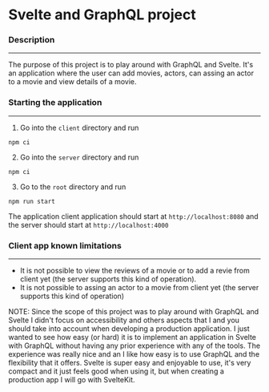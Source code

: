 # Svelte and GraphQL project

### Description
---
The purpose of this project is to play around with GraphQL and Svelte. It's an application where the user can add movies, actors, can assing an actor to a movie and view details of a movie.

### Starting the application
---

1. Go into the `client` directory and run

```
npm ci
```

2. Go into the `server` directory and run

```
npm ci
```

3. Go to the `root` directory and run 

```
npm run start
```

The application client application should start at `http://localhost:8080` and the server should start at `http://localhost:4000`

### Client app known limitations
---
* It is not possible to view the reviews of a movie or to add a revie from client yet (the server supports this kind of operation).
* It is not possible to assing an actor to a movie from client yet (the server supports this kind of operation)

NOTE: Since the scope of this project was to play around with GraphQL and Svelte I didn't focus on accessibility and others aspects that I and you should take into account when developing a production application. I just wanted to see how easy (or hard) it is to implement an application in Svelte with GraphQL without having any prior experience with any of the tools. The experience was really nice and an I like how easy is to use GraphQL and the flexibility that it offers. Svelte is super easy and enjoyable to use, it's very compact and it just feels good when using it, but when creating a production app I will go with SvelteKit.
